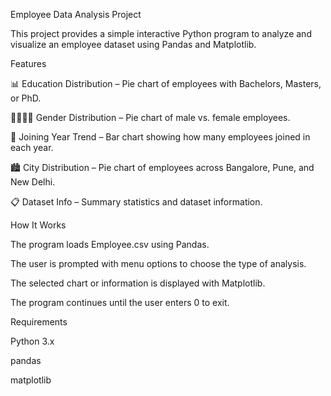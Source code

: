 
Employee Data Analysis Project

This project provides a simple interactive Python program to analyze and visualize an employee dataset using Pandas and Matplotlib.

Features

📊 Education Distribution – Pie chart of employees with Bachelors, Masters, or PhD.

👩‍💼👨‍💼 Gender Distribution – Pie chart of male vs. female employees.

📅 Joining Year Trend – Bar chart showing how many employees joined in each year.

🏙️ City Distribution – Pie chart of employees across Bangalore, Pune, and New Delhi.

📋 Dataset Info – Summary statistics and dataset information.

How It Works

The program loads Employee.csv using Pandas.

The user is prompted with menu options to choose the type of analysis.

The selected chart or information is displayed with Matplotlib.

The program continues until the user enters 0 to exit.

Requirements

Python 3.x

pandas

matplotlib

